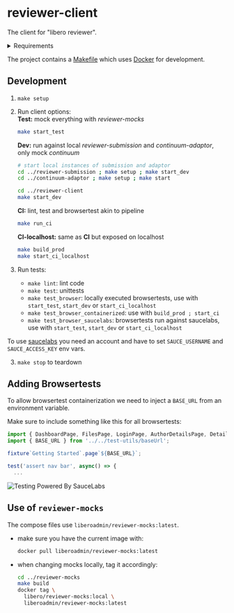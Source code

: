 # reviewer-client

The client for "libero reviewer".

<details>

<summary>Requirements</summary>

- [Docker]
- [GNU Make]
- [Node.js]
- [timeout] (on MacOSX this can be obtained with `brew install coreutils`)
</details>

The project contains a [Makefile] which uses [Docker] for development.

## Development

1. `make setup`
2. Run client options:  
   __Test:__ mock everything with _reviewer-mocks_  
   ```sh
   make start_test
   ```

   __Dev:__ run against local _reviewer-submission_ and _continuum-adaptor_, only mock _continuum_
   ```sh
   # start local instances of submission and adaptor
   cd ../reviewer-submission ; make setup ; make start_dev
   cd ../continuum-adaptor ; make setup ; make start

   cd ../reviewer-client
   make start_dev
   ```

   __CI:__ lint, test and browsertest akin to pipeline
   ```sh
   make run_ci
   ```

   __CI-localhost:__ same as __CI__ but exposed on localhost
   ```sh
   make build_prod
   make start_ci_localhost
   ```

3. Run tests:  
   - `make lint`: lint code
   - `make test`: unittests
   - `make test_browser`: locally executed browsertests, use with `start_test`, `start_dev` or `start_ci_localhost`
   - `make test_browser_containerized`: use with `build_prod ; start_ci`
   - `make test_browser_saucelabs`: browsertests run against saucelabs, use with `start_test`, `start_dev` or `start_ci_localhost`

  To use [saucelabs](https://saucelabs.com) you need an account and have to set `SAUCE_USERNAME` and `SAUCE_ACCESS_KEY` env vars.

3. `make stop` to teardown

## Adding Browsertests


To allow browsertest containerization we need to inject a `BASE_URL` from an environment variable.

Make sure to include something like this for all browsertests:

```js
import { DashboardPage, FilesPage, LoginPage, AuthorDetailsPage, DetailsPage, NavigationPane } from '../page-objects';
import { BASE_URL } from '../../test-utils/baseUrl';

fixture`Getting Started`.page`${BASE_URL}`;

test('assert nav bar', async() => {
  ...
```

![Testing Powered By SauceLabs](https://saucelabs.github.io/images/opensauce/powered-by-saucelabs-badge-white.svg?sanitize=true "Testing Powered By SauceLabs")

## Use of `reviewer-mocks`

The compose files use `liberoadmin/reviewer-mocks:latest`.

- make sure you have the current image with:  
  ```sh
  docker pull liberoadmin/reviewer-mocks:latest
  ```
- when changing mocks locally, tag it accordingly:  
  ```sh
  cd ../reviewer-mocks
  make build
  docker tag \
    libero/reviewer-mocks:local \
    liberoadmin/reviewer-mocks:latest
  ```

[Docker]: https://www.docker.com/
[GNU Make]: https://www.gnu.org/software/make/
[Makefile]: Makefile
[Node.js]: https://nodejs.org/
[timeout]: http://man7.org/linux/man-pages/man1/timeout.1.html

